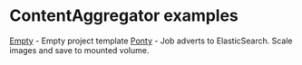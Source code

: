 # ContentAggregator examples #

[Empty](Empty/Readme.md) - Empty project template
[Ponty](Ponty/Readme.md) - Job adverts to ElasticSearch. Scale images and save to mounted volume.
